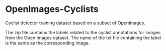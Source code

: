 # OpenImages-Cyclists
Cyclist detector training dataset based on a subset of OpenImages.

The zip file contains the labels related to the cyclist annotations for images from the Open Images dataset. The name of the txt file containing the label is the same as the corresponding image.
